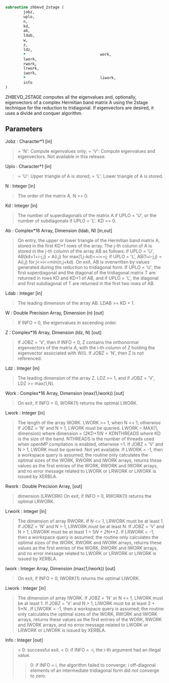 ```fortran
subroutine zhbevd_2stage (
		jobz,
		uplo,
		n,
		kd,
		ab,
		ldab,
		w,
		z,
		ldz,
		*                                 work,
		lwork,
		rwork,
		lrwork,
		iwork,
		*                                 liwork,
		info
)
```

 ZHBEVD_2STAGE computes all the eigenvalues and, optionally, eigenvectors of
 a complex Hermitian band matrix A using the 2stage technique for
 the reduction to tridiagonal.  If eigenvectors are desired, it
 uses a divide and conquer algorithm.


## Parameters
Jobz : Character*1 [in]
> = 'N':  Compute eigenvalues only;
> = 'V':  Compute eigenvalues and eigenvectors.
> Not available in this release.

Uplo : Character*1 [in]
> = 'U':  Upper triangle of A is stored;
> = 'L':  Lower triangle of A is stored.

N : Integer [in]
> The order of the matrix A.  N >= 0.

Kd : Integer [in]
> The number of superdiagonals of the matrix A if UPLO = 'U',
> or the number of subdiagonals if UPLO = 'L'.  KD >= 0.

Ab : Complex*16 Array, Dimension (ldab, N) [in,out]
> On entry, the upper or lower triangle of the Hermitian band
> matrix A, stored in the first KD+1 rows of the array.  The
> j-th column of A is stored in the j-th column of the array AB
> as follows:
> if UPLO = 'U', AB(kd+1+i-j,j) = A(i,j) for max(1,j-kd)<=i<=j;
> if UPLO = 'L', AB(1+i-j,j)    = A(i,j) for j<=i<=min(n,j+kd).
> On exit, AB is overwritten by values generated during the
> reduction to tridiagonal form.  If UPLO = 'U', the first
> superdiagonal and the diagonal of the tridiagonal matrix T
> are returned in rows KD and KD+1 of AB, and if UPLO = 'L',
> the diagonal and first subdiagonal of T are returned in the
> first two rows of AB.

Ldab : Integer [in]
> The leading dimension of the array AB.  LDAB >= KD + 1.

W : Double Precision Array, Dimension (n) [out]
> If INFO = 0, the eigenvalues in ascending order.

Z : Complex*16 Array, Dimension (ldz, N) [out]
> If JOBZ = 'V', then if INFO = 0, Z contains the orthonormal
> eigenvectors of the matrix A, with the i-th column of Z
> holding the eigenvector associated with W(i).
> If JOBZ = 'N', then Z is not referenced.

Ldz : Integer [in]
> The leading dimension of the array Z.  LDZ >= 1, and if
> JOBZ = 'V', LDZ >= max(1,N).

Work : Complex*16 Array, Dimension (max(1,lwork)) [out]
> On exit, if INFO = 0, WORK(1) returns the optimal LWORK.

Lwork : Integer [in]
> The length of the array WORK. LWORK >= 1, when N <= 1;
> otherwise
> If JOBZ = 'N' and N > 1, LWORK must be queried.
> LWORK = MAX(1, dimension) where
> dimension = (2KD+1)*N + KD*NTHREADS
> where KD is the size of the band.
> NTHREADS is the number of threads used when
> openMP compilation is enabled, otherwise =1.
> If JOBZ = 'V' and N > 1, LWORK must be queried. Not yet available.
> If LWORK = -1, then a workspace query is assumed; the routine
> only calculates the optimal sizes of the WORK, RWORK and
> IWORK arrays, returns these values as the first entries of
> the WORK, RWORK and IWORK arrays, and no error message
> related to LWORK or LRWORK or LIWORK is issued by XERBLA.

Rwork : Double Precision Array, [out]
> dimension (LRWORK)
> On exit, if INFO = 0, RWORK(1) returns the optimal LRWORK.

Lrwork : Integer [in]
> The dimension of array RWORK.
> If N <= 1,               LRWORK must be at least 1.
> If JOBZ = 'N' and N > 1, LRWORK must be at least N.
> If JOBZ = 'V' and N > 1, LRWORK must be at least
> 1 + 5*N + 2*N**2.
> If LRWORK = -1, then a workspace query is assumed; the
> routine only calculates the optimal sizes of the WORK, RWORK
> and IWORK arrays, returns these values as the first entries
> of the WORK, RWORK and IWORK arrays, and no error message
> related to LWORK or LRWORK or LIWORK is issued by XERBLA.

Iwork : Integer Array, Dimension (max(1,liwork)) [out]
> On exit, if INFO = 0, IWORK(1) returns the optimal LIWORK.

Liwork : Integer [in]
> The dimension of array IWORK.
> If JOBZ = 'N' or N <= 1, LIWORK must be at least 1.
> If JOBZ = 'V' and N > 1, LIWORK must be at least 3 + 5*N .
> If LIWORK = -1, then a workspace query is assumed; the
> routine only calculates the optimal sizes of the WORK, RWORK
> and IWORK arrays, returns these values as the first entries
> of the WORK, RWORK and IWORK arrays, and no error message
> related to LWORK or LRWORK or LIWORK is issued by XERBLA.

Info : Integer [out]
> = 0:  successful exit.
> < 0:  if INFO = -i, the i-th argument had an illegal value.
> > 0:  if INFO = i, the algorithm failed to converge; i
> off-diagonal elements of an intermediate tridiagonal
> form did not converge to zero.

